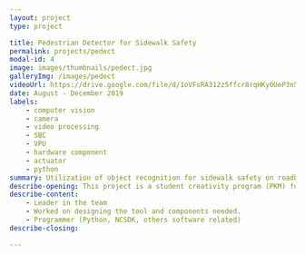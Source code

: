 ```yaml
---
layout: project
type: project

title: Pedestrian Detector for Sidewalk Safety
permalink: projects/pedect
modal-id: 4
image: images/thumbnails/pedect.jpg
galleryImg: /images/pedect
videoUrl: https://drive.google.com/file/d/1oVFsRA312z5ffcr8rqHKy0UeP3n5KrYM/preview?resourcekey=null
date: August - December 2019
labels:
    - computer vision
    - camera
    - video processing
    - SBC
    - VPU
    - hardware component
    - actuator
    - python
summary: Utilization of object recognition for sidewalk safety on roadblock using real time video processing.
describe-opening: This project is a student creativity program (PKM) funded by Directorate General of Higher Education, Ministry of National Education (DIKTI) by submitting a proposal and an obligation to make a final report. It is a road block like tool on a pedestrian path that utilizes object detection using camera (Raspberry Pi 3 + Intel Movidius 2) which functions to prevent others than pedestrians and cyclists from entering the area. This is a professional project done by three people and the work I did
describe-content:
    - Leader in the team
    - Worked on designing the tool and components needed.
    - Programmer (Python, NCSDK, others software related)
describe-closing:

---
```

